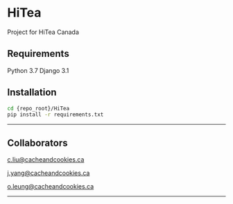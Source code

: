 # HiTea
Project for HiTea Canada

## Requirements
Python 3.7
Django 3.1

## Installation

```bash
cd {repo_root}/HiTea
pip install -r requirements.txt
```

---

## Collaborators
c.liu@cacheandcookies.ca

j.yang@cacheandcookies.ca

o.leung@cacheandcookies.ca

---
